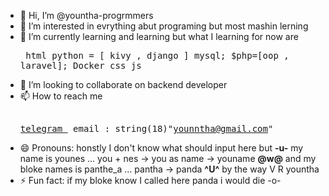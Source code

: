 - 👋 Hi, I’m @yountha-progrmmers
- 👀 I’m interested in evrything abut programing but most mashin lerning
- 🌱 I’m currently learning and learning but what I learning for now are
          <HTML>
                    <pre>
                              html
                              python = [ kivy , django ]
                              mysql;
                              $php=[oop , laravel];
                              Docker
                              css
                              js
                    </pre>
          </html>
- 💞️ I’m looking to collaborate on backend developer
- 📫 How to reach me <pre>
                      <a href = https://t.me/ACE_7_youname_7>
                        telegram
                      </a>
                      email :  string(18)"younntha@gmail.com"
                    </pre>
- 😄 Pronouns: honstly I don't know what should input here but **-u-**<bre/>
  my name is younes ... you + nes -> you as name -> youname **@w@**<bre/>
  and my bloke names is panthe_a ... pantha  -> panda **^U^**<bre/>
  by the way V R yountha
- ⚡ Fun fact: if my bloke know I called here panda i would die -o-

<!---
yountha-progrmmers/yountha-progrmmers is a ✨ special ✨ repository because its `README.md` (this file) appears on your GitHub profile.
You can click the Preview link to take a look at your changes.
--->
